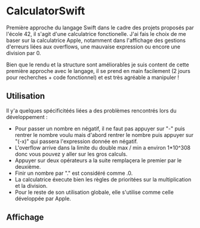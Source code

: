 # CalculatorSwift

Première approche du langage Swift dans le cadre des projets proposés par l'école 42, il s'agit d'une calculatrice fonctionelle. 
J'ai fais le choix de me baser sur la calculatrice Apple, notamment dans l'affichage des gestions d'erreurs liées aux overflows, une mauvaise expression ou encore une division par 0. 

Bien que le rendu et la structure sont améliorables je suis content de cette première approche avec le langage, il se prend en main facilement (2 jours pour recherches + code fonctionnel) et est très agréable a manipuler !

## Utilisation

Il y'a quelques spécificitéés liées a des problèmes rencontrés lors du développement :

- Pour passer un nombre en négatif, il ne faut pas appuyer sur "-" puis rentrer le nombre voulu mais d'abord rentrer le nombre puis appuyer sur "(-x)" qui passera l'expression donnée en négatif.
- L'overflow arrive dans la limite du double max / min a environ 1*10^308 donc vous pouvez y aller sur les gros calculs.
- Appuyer sur deux opérateurs a la suite remplaçera le premier par le deuxième.
- Finir un nombre par "." est considéré comme .0.
- La calculatrice éxecute bien les règles de prioritées sur la multiplication et la division.
- Pour le reste de son utilisation globale, elle s'utilise comme celle développée par Apple.

## Affichage

